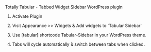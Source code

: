 Totally Tabular - Tabbed Widget Sidebar WordPress plugin

1. Activate Plugin

2. Visit Appearance >> Widgets & Add widgets to 'Tabular Sidebar'

3. Use [tabular] shortcode Tabular-Sidebar in your WordPress theme.

4. Tabs will cycle automatically & switch between tabs when clicked.

